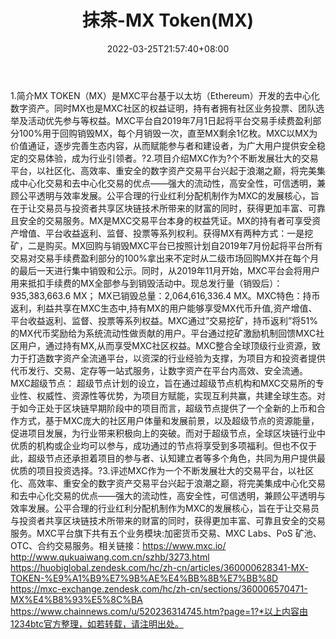 ﻿---
weight: 
title: "抹茶-MX Token(MX)"
description: "MX TOKEN（MX）是MXC平台基于以太坊（Ethereum）开发的去中心化数字资产"
date: 2022-03-25T21:57:40+08:00
lastmod: 2022-03-25T16:45:40+08:00
draft: false
authors: ["Metabd"]
featuredImage: "mocha-mx-tokenmx.webp"
link: ""
tags: ["数字代币","抹茶-MX Token(MX)"]
categories: ["navigation"]
navigation: ["数字代币"]
lightgallery: true
toc: true
pinned: false
recommend: false
recommend1: false
---
1.简介MX TOKEN（MX）是MXC平台基于以太坊（Ethereum）开发的去中心化数字资产。同时MX也是MXC社区的权益证明，持有者拥有社区业务投票、团队选举及活动优先参与等权益。MXC平台自2019年7月1日起将平台交易手续费盈利部分100%用于回购销毁MX，每个月销毁一次，直至MX剩余1亿枚。MXC以MX为价值通证，逐步完善生态内容，从而赋能参与者和建设者，为广大用户提供安全稳定的交易体验，成为行业引领者。?2.项目介绍MXC作为?个不断发展壮大的交易平台，以社区化、高效率、重安全的数字资产交易平台兴起于浪潮之巅，将完美集成中心化交易和去中心化交易的优点——强大的流动性，高安全性，可信透明，兼顾公平透明与效率发展。公平合理的行业红利分配机制作为MXC的发展核心，旨在于让交易员与投资者共享区块链技术所带来的财富的同时，获得更加丰富、可靠且安全的交易服务。MX是MXC交易平台本身的权益凭证。MX的持有者可享受资产增值、平台收益返利、监督、投票等系列权利。获得MX有两种方式：一是挖矿，二是购买。MX回购与销毁MXC平台已按照计划自2019年7月份起将平台所有交易对交易手续费盈利部分的100%拿出来不定时从二级市场回购MX并在每个月的最后一天进行集中销毁和公示。同时，从2019年11月开始，MXC平台会将用户用来抵扣手续费的MX全部参与到销毁活动中。现总发行量（销毁后）：935,383,663.6 MX；
MX已销毁总量：2,064,616,336.4 MX。MXC特色：持币返利，利益共享在MXC生态中,持有MX的用户能够享受MX代币升值,资产增值、平台收益返利、监督、投票等系列权益。MXC通过”交易挖矿，持币返利”将51%的MX代币奖励给为系统流动性做贡献的用户。平台通过挖矿激励机制回馈MXC社区用户，通过持有MX,从而享受MXC社区权益。MXC整合全球顶级行业资源，致力于打造数字资产全流通平台，以资深的行业经验为支撑，为项目方和投资者提供代币发行、交易、定存等一站式服务，让数字资产在平台内高效、安全流通。MXC超级节点：
超级节点计划的设立，旨在通过超级节点机构和MXC交易所的专业性、权威性、资源性等优势，为项目方赋能，实现互利共赢，共建全球生态。对于如今正处于区块链早期阶段中的项目而言，超级节点提供了一个全新的上币和合作方式，基于MXC庞大的社区用户体量和发展前景，以及超级节点的资源能量，促进项目发展，为行业带来积极向上的突破。而对于超级节点，全球区块链行业中优质的机构或企业均可以参与，成功通过的节点将享受到多项福利。但也不仅于此，超级节点还承担着项目的参与者、认知建立者等多个角色，共同为用户提供最优质的项目投资选择。?3.评述MXC作为一个不断发展壮大的交易平台，以社区化、高效率、重安全的数字资产交易平台兴起于浪潮之巅，将完美集成中心化交易和去中心化交易的优点——强大的流动性，高安全性，可信透明，兼顾公平透明与效率发展。公平合理的行业红利分配机制作为MXC的发展核心，旨在于让交易员与投资者共享区块链技术所带来的财富的同时，获得更加丰富、可靠且安全的交易服务。MXC平台旗下共有五个业务模块:加密货币交易、MXC Labs、PoS 矿池、OTC、合约交易服务。相关链接：https://www.mxc.io/
http://www.qukuaiwang.com.cn/szhb/3273.html
https://huobiglobal.zendesk.com/hc/zh-cn/articles/360000628341-MX-TOKEN-%E9%A1%B9%E7%9B%AE%E4%BB%8B%E7%BB%8D
https://mxc-exchange.zendesk.com/hc/zh-cn/sections/360006570471-MX%E4%B8%93%E5%8C%BA
https://www.chainnews.com/u/520236314745.htm?page=1?*以上内容由1234btc官方整理，如若转载，请注明出处。

